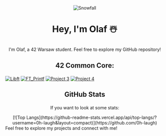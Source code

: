 <div align="center">
  <img src="https://github.com/0h-laugh/assets/raw/main/pure-css-snow-animation.gif" alt="Snowfall">
</div>

# <p align="center">Hey, I'm Olaf ☃️</p>

<p align="center">I'm Olaf, a 42 Warsaw student. Feel free to explore my GitHub repository!</p>

## <p align="center">42 Common Core:</p>

[![Libft](https://img.shields.io/badge/libft%2repo-Repository-blue)](https://github.com/0h-laugh/libft)
[![FT_Printf](https://img.shields.io/badge/ft_pritf%2repo-Repository-green)](https://github.com/0h-laugh/ft_printf)
[![Project 3](https://img.shields.io/badge/Project%203-Repository-orange)](https://github.com/your-username/project3)
[![Project 4](https://img.shields.io/badge/Project%204-Repository-red)](https://github.com/your-username/project4)

## <p align="center">GitHub Stats</p>
<p align="center">If you want to look at some stats:</p>
<div align="center">
  [![Top Langs](https://github-readme-stats.vercel.app/api/top-langs/?username=0h-laugh&layout=compact)](https://github.com/0h-laugh)
</div>
Feel free to explore my projects and connect with me!
